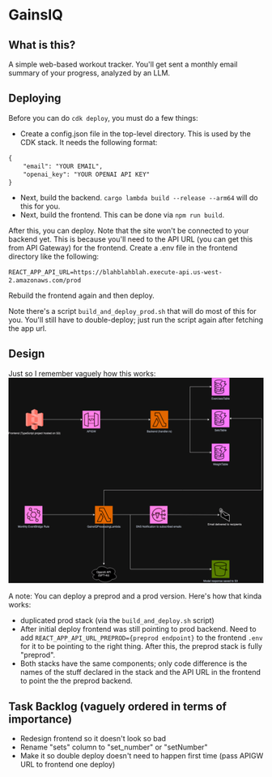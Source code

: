 # GainsIQ

## What is this?
A simple web-based workout tracker. You'll get sent a monthly email summary of your progress, analyzed by an LLM.

## Deploying 
Before you can do `cdk deploy`, you must do a few things:
 - Create a config.json file in the top-level directory. This is used by the CDK stack. It needs the following format: 
```
{
    "email": "YOUR EMAIL",
    "openai_key": "YOUR OPENAI API KEY"
}
```
- Next, build the backend. `cargo lambda build --release --arm64` will do this for you.
- Next, build the frontend. This can be done via `npm run build`. 

After this, you can deploy. Note that the site won't be connected to your backend yet. This is because you'll need to the API URL (you can get this from API Gateway) for the frontend. Create a .env file in the frontend directory like the following:
```
REACT_APP_API_URL=https://blahblahblah.execute-api.us-west-2.amazonaws.com/prod
```
Rebuild the frontend again and then deploy.

Note there's a script `build_and_deploy_prod.sh` that will do most of this for you. You'll still have to double-deploy; 
just run the script again after fetching the app url.

## Design
Just so I remember vaguely how this works:
![](doc/GainsIQ.png)

A note: You can deploy a preprod and a prod version. Here's how that kinda works:
- duplicated prod stack (via the `build_and_deploy.sh` script)
- After initial deploy frontend was still pointing to prod backend. Need to add `REACT_APP_API_URL_PREPROD={preprod endpoint}` to the frontend `.env` for it to be pointing to the right thing. After this, the preprod stack is fully "preprod".
- Both stacks have the same components; only code difference is the names of the stuff declared in the stack and the API URL in the frontend to point the the preprod backend.

## Task Backlog (vaguely ordered in terms of importance)
- Redesign frontend so it doesn't look so bad
- Rename "sets" column to "set_number" or "setNumber"
- Make it so double deploy doesn't need to happen first time (pass APIGW URL to frontend one deploy)